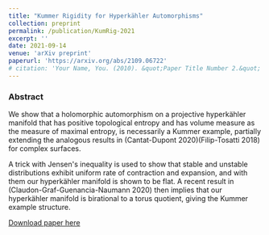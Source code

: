 ```yaml
---
title: "Kummer Rigidity for Hyperkähler Automorphisms"
collection: preprint
permalink: /publication/KumRig-2021
excerpt: ''
date: 2021-09-14
venue: 'arXiv preprint'
paperurl: 'https://arxiv.org/abs/2109.06722'
# citation: 'Your Name, You. (2010). &quot;Paper Title Number 2.&quot; <i>Journal 1</i>. 1(2).'
---
```


### Abstract

We show that a holomorphic automorphism on a projective hyperkähler manifold that has positive topological entropy and has volume measure as the measure of maximal entropy, is necessarily a Kummer example, partially extending the analogous results in (Cantat-Dupont 2020)(Filip-Tosatti 2018) for complex surfaces.

A trick with Jensen's inequality is used to show that stable and unstable distributions exhibit uniform rate of contraction and expansion, and with them our hyperkähler manifold is shown to be flat. A recent result in (Claudon-Graf-Guenancia-Naumann 2020) then implies that our hyperkähler manifold is birational to a torus quotient, giving the Kummer example structure.

[Download paper here](https://arxiv.org/pdf/2109.06722.pdf)
